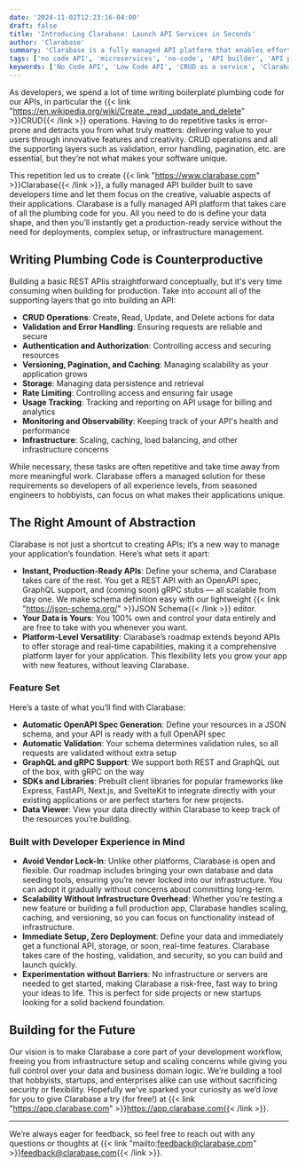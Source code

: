 ```yaml
---
date: '2024-11-02T12:23:16-04:00'
draft: false
title: 'Introducing Clarabase: Launch API Services in Seconds'
author: 'Clarabase'
summary: 'Clarabase is a fully managed API platform that enables effortless no-code API development.'
tags: ['no code API', 'microservices', 'no-code', 'API builder', 'API platform', 'low-code', 'CRUD as a service', 'API as a service', 'REST API', 'GraphQL', 'gRPC', 'OpenAPI', 'JSON Schema']
keywords: ['No Code API', 'Low Code API', 'CRUD as a service', 'Clarabase']
---
```


As developers, we spend a lot of time writing boilerplate plumbing code for our APIs, in particular the {{< link "https://en.wikipedia.org/wiki/Create,_read,_update_and_delete" >}}CRUD{{< /link >}} operations. Having to do repetitive tasks is error-prone and detracts you from what truly matters: delivering value to your users through innovative features and creativity. CRUD operations and all the supporting layers such as validation, error handling, pagination, etc. are essential, but they’re not what makes your software unique.

This repetition led us to create {{< link "https://www.clarabase.com" >}}Clarabase{{< /link >}}, a fully managed API builder built to save developers time and let them focus on the creative, valuable aspects of their applications. Clarabase is a fully managed API platform that takes care of all the plumbing code for you. All you need to do is define your data shape, and then you’ll instantly get a production-ready service without the need for deployments, complex setup, or infrastructure management.

## Writing Plumbing Code is Counterproductive

Building a basic REST APIis straightforward conceptually, but it's very time consuming when building for production. Take into account all of the supporting layers that go into building an API:
- **CRUD Operations**: Create, Read, Update, and Delete actions for data
- **Validation and Error Handling**: Ensuring requests are reliable and secure
- **Authentication and Authorization**: Controlling access and securing resources
- **Versioning, Pagination, and Caching**: Managing scalability as your application grows
- **Storage**: Managing data persistence and retrieval
- **Rate Limiting**: Controlling access and ensuring fair usage
- **Usage Tracking**: Tracking and reporting on API usage for billing and analytics
- **Monitoring and Observability**: Keeping track of your API's health and performance
- **Infrastructure**: Scaling, caching, load balancing, and other infrastructure concerns

While necessary, these tasks are often repetitive and take time away from more meaningful work. Clarabase offers a managed solution for these requirements so developers of all experience levels, from seasoned engineers to hobbyists, can focus on what makes their applications unique.

## The Right Amount of Abstraction

Clarabase is not just a shortcut to creating APIs; it’s a new way to manage your application’s foundation. Here’s what sets it apart:

- **Instant, Production-Ready APIs**: Define your schema, and Clarabase takes care of the rest. You get a REST API with an OpenAPI spec, GraphQL support, and (coming soon) gRPC stubs — all scalable from day one. We make schema definition easy with our lightweight {{< link "https://json-schema.org/" >}}JSON Schema{{< /link >}} editor.
- **Your Data is Yours**: You 100% own and control your data entirely and are free to take with you whenever you want.
- **Platform-Level Versatility**: Clarabase’s roadmap extends beyond APIs to offer storage and real-time capabilities, making it a comprehensive platform layer for your application. This flexibility lets you grow your app with new features, without leaving Clarabase.

### Feature Set
Here’s a taste of what you’ll find with Clarabase:
- **Automatic OpenAPI Spec Generation**: Define your resources in a JSON schema, and your API is ready with a full OpenAPI spec
- **Automatic Validation**: Your schema determines validation rules, so all requests are validated without extra setup
- **GraphQL and gRPC Support**: We support both REST and GraphQL out of the box, with gRPC on the way
- **SDKs and Libraries**: Prebuilt client libraries for popular frameworks like Express, FastAPI, Next.js, and SvelteKit to integrate directly with your existing applications or are perfect starters for new projects.
- **Data Viewer**: View your data directly within Clarabase to keep track of the resources you’re building.


### Built with Developer Experience in Mind
- **Avoid Vendor Lock-In**: Unlike other platforms, Clarabase is open and flexible. Our roadmap includes bringing your own database and data seeding tools, ensuring you’re never locked into our infrastructure. You can adopt it gradually without concerns about committing long-term.
- **Scalability Without Infrastructure Overhead**: Whether you’re testing a new feature or building a full production app, Clarabase handles scaling, caching, and versioning, so you can focus on functionality instead of infrastructure.
- **Immediate Setup, Zero Deployment**: Define your data and immediately get a functional API, storage, or soon, real-time features. Clarabase takes care of the hosting, validation, and security, so you can build and launch quickly.
- **Experimentation without Barriers**: No infrastructure or servers are needed to get started, making Clarabase a risk-free, fast way to bring your ideas to life. This is perfect for side projects or new startups looking for a solid backend foundation.

## Building for the Future

Our vision is to make Clarabase a core part of your development workflow, freeing you from infrastructure setup and scaling concerns while giving you full control over your data and business domain logic. We’re building a tool that hobbyists, startups, and enterprises alike can use without sacrificing security or flexibility. Hopefully we've sparked your curiosity as we’d *love* for you to give Clarabase a try (for free!) at {{< link "https://app.clarabase.com" >}}https://app.clarabase.com{{< /link >}}. 

---

We’re always eager for feedback, so feel free to reach out with any questions or thoughts at {{< link "mailto:feedback@clarabase.com" >}}feedback@clarabase.com{{< /link >}}.



